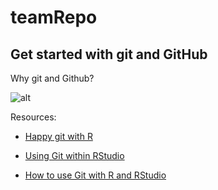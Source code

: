 # teamRepo

## Get started with git and GitHub

Why git and Github?

![alt](http://www.phdcomics.com/comics/archive/phd101212s.gif)


Resources:

* [Happy git with R](http://happygitwithr.com/)

* [Using Git within RStudio](http://cfss.uchicago.edu/git05.html)

* [How to use Git with R and RStudio](http://www.geo.uzh.ch/microsite/reproducible_research/post/rr-rstudio-git/)
